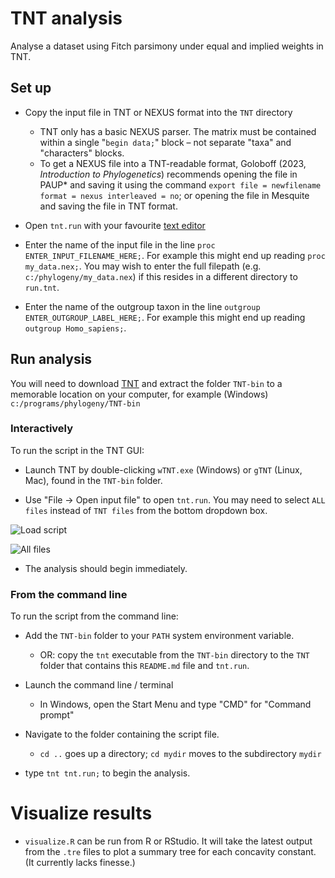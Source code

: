 # TNT analysis

Analyse a dataset using Fitch parsimony under equal and implied weights in TNT.

## Set up

- Copy the input file in TNT or NEXUS format into the `TNT` directory
  * TNT only has a basic NEXUS parser.
    The matrix must be contained within a single "`begin data;`" block – not separate "taxa" and "characters" blocks.
  * To get a NEXUS file into a TNT-readable format, Goloboff (2023, _Introduction to Phylogenetics_) recommends
    opening the file in PAUP* and saving it using the command `export file = newfilename format = nexus interleaved = no`;
    or opening the file in Mesquite and saving the file in TNT format.
- Open `tnt.run` with your favourite
  [text editor](https://notepad-plus-plus.org/downloads/)

- Enter the name of the input file in the line
  `proc ENTER_INPUT_FILENAME_HERE;`.
  For example this might end up reading `proc my_data.nex;`.
  You may wish to enter the full filepath (e.g. `c:/phylogeny/my_data.nex`) if this resides in a different directory to `run.tnt`.

- Enter the name of the outgroup taxon in the line
  `outgroup ENTER_OUTGROUP_LABEL_HERE;`.
  For example this might end up reading `outgroup Homo_sapiens;`.

## Run analysis

You will need to download [TNT](https://www.lillo.org.ar/phylogeny/tnt/)
and extract the folder `TNT-bin` to a memorable location on your computer,
for example (Windows) `c:/programs/phylogeny/TNT-bin`


### Interactively

To run the script in the TNT GUI:

- Launch TNT by double-clicking `wTNT.exe` (Windows) or `gTNT` (Linux, Mac),
  found in the `TNT-bin` folder.

- Use "File → Open input file" to open `tnt.run`. 
  You may need to select `ALL files` instead of `TNT files` from the bottom dropdown box.

![Load script](doc/load.png)

![All files](https://user-images.githubusercontent.com/1695515/234302431-3ced1ab2-7ff4-41bd-b5ce-202f1766e0c4.png)


- The analysis should begin immediately.


### From the command line

To run the script from the command line:

- Add the `TNT-bin` folder to your `PATH` system environment variable.
  - OR: copy the `tnt` executable from the `TNT-bin` directory to the `TNT`
  folder that contains this `README.md` file and `tnt.run`.

- Launch the command line / terminal
  - In Windows, open the Start Menu and type "CMD" for "Command prompt"

- Navigate to the folder containing the script file.
  - `cd ..` goes up a directory; `cd mydir` moves to the subdirectory `mydir`

- type `tnt tnt.run;` to begin the analysis.

# Visualize results

- `visualize.R` can be run from R or RStudio.  It will take the latest output from the `.tre` files to plot
  a summary tree for each concavity constant.  (It currently lacks finesse.)
